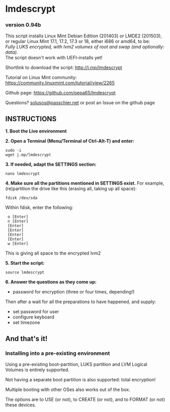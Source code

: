 
# lmdescrypt
### version 0.94b

This script installs Linux Mint Debian Edition (201403) or LMDE2 (201503),
or regular Linux Mint 17.1, 17.2, 17.3 or 18, either i686 or amd64, to be:<br>
*Fully LUKS encrypted, with lvm2 volumes of root and swap (and optionally: data).*<br>
The script doesn't work with UEFI-installs yet!

Shortlink to download the script: http://j.mp/lmdescrypt

Tutorial on Linux Mint community: https://community.linuxmint.com/tutorial/view/2265

Github page: https://github.com/pepa65/lmdescrypt

Questions?  solusos@passchier.net or post an Issue on the github page

## INSTRUCTIONS

**1. Boot the Live environment**

**2. Open a Terminal (Menu/Terminal of Ctrl-Alt-T) and enter:**

```
sudo -i
wget j.mp/lmdescrypt
```

**3. If needed, adapt the SETTINGS section:**

```
nano lmdescrypt
```

**4. Make sure all the partitions mentioned in SETTINGS exist.**
For example, (re)partition the drive like this
(erasing all, taking up all space):

```
fdisk /dev/sda
```

Within fdisk, enter the following:
```
 o [Enter]
 n [Enter]
 [Enter]
 [Enter]
 [Enter]
 [Enter]
 w [Enter]
```
This is giving all space to the encrypted lvm2

**5. Start the script:**

```
source lmdescrypt
```

**6. Answer the questions as they come up:**
* password for encryption (three or four times, depending!)

Then after a wait for all the preparations to have happened, and supply:
* set password for user
* configure keyboard
* set timezone

## And that's it!

### Installing into a pre-existing environment

Using a pre-existing boot-partition, LUKS partition and LVM Logical Volumes is entirely supported.

Not having a separate boot partition is also supported: total encryption!

Multiple booting with other OSes also works out of the box.

The options are to USE (or not), to CREATE (or not), and to FORMAT (or not) these devices.
